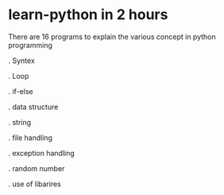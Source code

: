 # learn-python in 2 hours
There are 16 programs to explain the various concept in python programming 


 . Syntex

 . Loop

 . if-else

 . data structure

 . string

 . file handling

 . exception handling 

 . random number 

 . use of libarires
